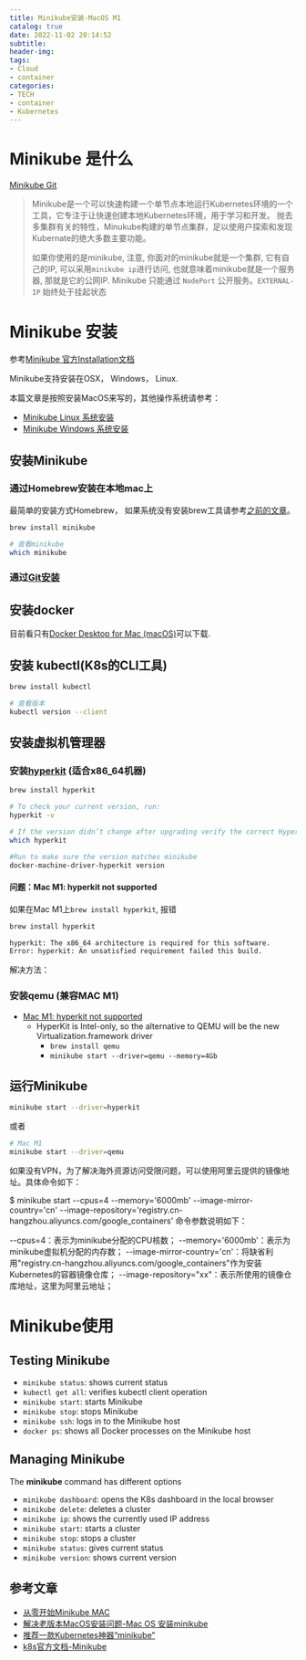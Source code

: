 ```yaml
---
title: Minikube安装-MacOS M1
catalog: true
date: 2022-11-02 20:14:52
subtitle:
header-img:
tags: 
- Cloud
- container
categories:
- TECH
- container
- Kubernetes
---
```


# Minikube 是什么

[Minikube Git](https://github.com/kubernetes/minikube)

> Minikube是一个可以快速构建一个单节点本地运行Kubernetes环境的一个工具，它专注于让快速创建本地Kubernetes环境，用于学习和开发。
> 抛去多集群有关的特性，Minukube构建的单节点集群，足以使用户探索和发现Kubernate的绝大多数主要功能。
> 
> 如果你使用的是minikube, 注意, 你面对的minikube就是一个集群, 它有自己的IP, 可以采用`minikube ip`进行访问, 也就意味着minikube就是一个服务器, 那就是它的公网IP.
> Minikube 只能通过 `NodePort` 公开服务。`EXTERNAL-IP` 始终处于挂起状态

# Minikube 安装

参考[Minikube 官方Installation文档](https://minikube.sigs.k8s.io/docs/start/)

Minikube支持安装在OSX， Windows， Linux.

本篇文章是按照安装MacOS来写的，其他操作系统请参考：

- [Minikube Linux 系统安装](https://www.zhaowenyu.com/minikube-doc/install/minikube-install-linux.html)
- [Minikube Windows 系统安装](https://www.zhaowenyu.com/minikube-doc/install/minikube-install-windows.html)

## 安装Minikube

### 通过Homebrew安装在本地mac上

最简单的安装方式Homebrew， 如果系统没有安装brew工具请参考[之前的文章](./%E7%A8%8B%E5%BA%8F%E5%91%98-MAC-%E9%87%8D%E6%96%B0%E8%A3%85%E6%9C%BA%E5%BF%85%E5%A4%872%E5%91%BD%E4%BB%A4%E8%A1%8C-%E7%8E%AF%E5%A2%83%E9%85%8D%E7%BD%AE.html#%E5%AE%89%E8%A3%85homebrew)。

```bash
brew install minikube

# 查看minikube
which minikube

```

### 通过[Git安装](https://www.zhaowenyu.com/minikube-doc/install/minikube-install-macos.html)

## 安装docker

目前看只有[Docker Desktop for Mac (macOS)](https://docs.docker.com/desktop/install/mac-install/)可以下载.

## 安装 kubectl(K8s的CLI工具)

```bash
brew install kubectl

# 查看版本
kubectl version --client

```

## 安装虚拟机管理器

### 安装[hyperkit](https://minikube.sigs.k8s.io/docs/drivers/hyperkit/) (适合x86_64机器)

```bash
brew install hyperkit

# To check your current version, run: 
hyperkit -v

# If the version didn’t change after upgrading verify the correct HyperKit is in the path. run: 
which hyperkit

#Run to make sure the version matches minikube
docker-machine-driver-hyperkit version
```

#### 问题：Mac M1: hyperkit not supported

如果在Mac M1上`brew install hyperkit`, 报错

```bash
brew install hyperkit

hyperkit: The x86_64 architecture is required for this software.
Error: hyperkit: An unsatisfied requirement failed this build.
```

解决方法：

### 安装qemu (兼容MAC M1)

- [Mac M1: hyperkit not supported](https://github.com/kubernetes/minikube/issues/11885)
  - HyperKit is Intel-only, so the alternative to QEMU will be the new Virtualization.framework driver
    - `brew install qemu`
    - `minikube start --driver=qemu --memory=4Gb`

## 运行Minikube

```bash
minikube start --driver=hyperkit
```

或者

```bash
# Mac M1
minikube start --driver=qemu
```

如果没有VPN，为了解决海外资源访问受限问题，可以使用阿里云提供的镜像地址。具体命令如下：

$ minikube start 
--cpus=4 
--memory='6000mb' 
--image-mirror-country='cn' 
--image-repository='registry.cn-hangzhou.aliyuncs.com/google_containers'
命令参数说明如下：

--cpus=4：表示为minikube分配的CPU核数；
--memory='6000mb'：表示为minikube虚拟机分配的内存数；
--image-mirror-country='cn'：将缺省利用"registry.cn-hangzhou.aliyuncs.com/google_containers"作为安装Kubernetes的容器镜像仓库；
--image-repository="xx"：表示所使用的镜像仓库地址，这里为阿里云地址；

# Minikube使用

## Testing Minikube

- `minikube status`: shows current status
- `kubectl get all`: verifies kubectl client operation
- `minikube start`: starts Minikube
- `minikube stop`: stops Minikube
- `minikube ssh`: logs in to the Minikube host
- `docker ps`: shows all Docker processes on the Minikube host

## Managing Minikube

The **minikube** command has different options

- `minikube dashboard`: opens the K8s dashboard in the local browser
- `minikube delete`: deletes a cluster
- `minikube ip`: shows the currently used IP address
- `minikube start`: starts a cluster
- `minikube stop`: stops a cluster
- `minikube status`: gives current status
- `minikube version`: shows current version

## 参考文章

- [从零开始Minikube MAC](https://www.jianshu.com/p/92034019d7d6)
- [解决老版本MacOS安装问题-Mac OS 安装minikube](https://blog.csdn.net/Apple_wolf/article/details/125360717)
- [推荐一款Kubernetes神器“minikube”](https://zhuanlan.zhihu.com/p/112755080)
- [k8s官方文档-Minikube](https://kubernetes.io/zh-cn/docs/tutorials/hello-minikube/)
